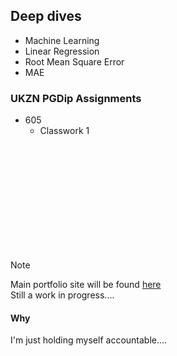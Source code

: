 ## Deep dives
  - Machine Learning
  - Linear Regression
  - Root Mean Square Error
  - MAE

### UKZN PGDip Assignments
  - 605
    - Classwork 1
<br>
<br>
<br>
<br>
<br>
<br>
<br>
<br>
<br>
<br>


> [!NOTE]  
  > Main portfolio site will be found [here](https://kgatman.github.io/) <br>
  > Still a work in progress....


#### Why
I'm just holding myself accountable....